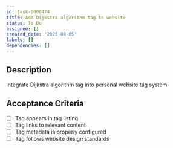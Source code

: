 ```yaml
---
id: task-0000474
title: Add Dijkstra algorithm tag to website
status: To Do
assignee: []
created_date: '2025-08-05'
labels: []
dependencies: []
---
```


## Description

Integrate Dijkstra algorithm tag into personal website tag system

## Acceptance Criteria

- [ ] Tag appears in tag listing
- [ ] Tag links to relevant content
- [ ] Tag metadata is properly configured
- [ ] Tag follows website design standards
